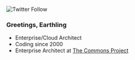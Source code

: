 ![Twitter Follow](https://img.shields.io/twitter/follow/yutopyan?style=social)
### Greetings, Earthling
- Enterprise/Cloud Architect
- Coding since 2000
- Enterprise Architect at [The Commons Project](https://thecommonsproject.org)

<!--
**misterzero/misterzero** is a ✨ _special_ ✨ repository because its `README.md` (this file) appears on your GitHub profile.

Here are some ideas to get you started:

- 🔭 I’m currently working on ...
- 🌱 I’m currently learning ...
- 👯 I’m looking to collaborate on ...
- 🤔 I’m looking for help with ...
- 💬 Ask me about ...
- 📫 How to reach me: ...
- 😄 Pronouns: ...
- ⚡ Fun fact: ...
-->
